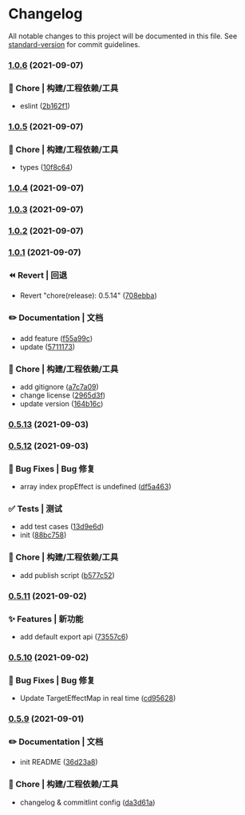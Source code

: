 # Changelog

All notable changes to this project will be documented in this file. See [standard-version](https://github.com/conventional-changelog/standard-version) for commit guidelines.

### [1.0.6](https://github.com/Keylenn/cohook/compare/v1.0.5...v1.0.6) (2021-09-07)


### 🚀 Chore | 构建/工程依赖/工具

* eslint ([2b162f1](https://github.com/Keylenn/cohook/commit/2b162f12e2866ecbd6e920a38916b0e275a63fed))

### [1.0.5](https://github.com/Keylenn/cohook/compare/v1.0.4...v1.0.5) (2021-09-07)


### 🚀 Chore | 构建/工程依赖/工具

* types ([10f8c64](https://github.com/Keylenn/cohook/commit/10f8c648fd2e97950e877ffe222021512c08028a))

### [1.0.4](https://github.com/Keylenn/cohook/compare/v1.0.3...v1.0.4) (2021-09-07)

### [1.0.3](https://github.com/Keylenn/cohook/compare/v1.0.2...v1.0.3) (2021-09-07)

### [1.0.2](https://github.com/Keylenn/cohook/compare/v1.0.1...v1.0.2) (2021-09-07)

### [1.0.1](https://github.com/Keylenn/cohook/compare/v0.5.14...v1.0.1) (2021-09-07)


### ⏪ Revert | 回退

* Revert "chore(release): 0.5.14" ([708ebba](https://github.com/Keylenn/cohook/commit/708ebba1da46a509adc7ec84e5b5aba94d2dfe7f))


### ✏️ Documentation | 文档

* add feature ([f55a99c](https://github.com/Keylenn/cohook/commit/f55a99c14c24d6a29f22f01e678d097e5a8eb40c))
* update ([5711173](https://github.com/Keylenn/cohook/commit/5711173ce5cd5f41195821ebb4c03fffdb3932aa))


### 🚀 Chore | 构建/工程依赖/工具

* add gitignore ([a7c7a09](https://github.com/Keylenn/cohook/commit/a7c7a096e5fb416915ee953a5eca452d03421af7))
* change license ([2965d3f](https://github.com/Keylenn/cohook/commit/2965d3fc361578b8829a499b77cf27964d20587a))
* update version ([164b16c](https://github.com/Keylenn/cohook/commit/164b16c09f920868528661b762c868c14229ee4d))

### [0.5.13](https://github.com/Keylenn/cohook/compare/v0.5.12...v0.5.13) (2021-09-03)

### [0.5.12](https://github.com/Keylenn/cohook/compare/v0.5.11...v0.5.12) (2021-09-03)


### 🐛 Bug Fixes | Bug 修复

* array index propEffect is undefined ([df5a463](https://github.com/Keylenn/cohook/commit/df5a46310c1ad08dc1c8b65d7851dfc5dde81c9d))


### ✅ Tests | 测试

* add test cases ([13d9e6d](https://github.com/Keylenn/cohook/commit/13d9e6d72732c80f868be9b0c097d394a75af461))
* init ([88bc758](https://github.com/Keylenn/cohook/commit/88bc758cd4b96a6a77e5f5393ba2a13ec86c0a3b))


### 🚀 Chore | 构建/工程依赖/工具

* add publish script ([b577c52](https://github.com/Keylenn/cohook/commit/b577c52c6ae54ee4817d432916564b7c07146aa8))

### [0.5.11](https://github.com/Keylenn/cohook/compare/v0.5.10...v0.5.11) (2021-09-02)


### ✨ Features | 新功能

* add default export api ([73557c6](https://github.com/Keylenn/cohook/commit/73557c6e06858fb36ceeddab7f9481be982b2d67))

### [0.5.10](https://github.com/Keylenn/cohook/compare/v0.5.9...v0.5.10) (2021-09-02)


### 🐛 Bug Fixes | Bug 修复

* Update TargetEffectMap in real time ([cd95628](https://github.com/Keylenn/cohook/commit/cd956288712cb253cffad9139a6e7cda349c91c6))

### [0.5.9](https://github.com/Keylenn/cohook/compare/v0.5.8...v0.5.9) (2021-09-01)


### ✏️ Documentation | 文档

* init README ([36d23a8](https://github.com/Keylenn/cohook/commit/36d23a8710da7ec4173c3bfc17f499d1960b484d))


### 🚀 Chore | 构建/工程依赖/工具

* changelog & commitlint config ([da3d61a](https://github.com/Keylenn/cohook/commit/da3d61a70173480b5f3f947cb607e79a3ee2ca70))
